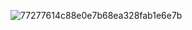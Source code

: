 ![77277614c88e0e7b68ea328fab1e6e7b](https://user-images.githubusercontent.com/68690911/222244664-6a5d7e1c-265c-495f-8261-2a99c083b7f4.png)
